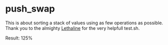 # push_swap

This is about sorting a stack of values using as few operations as possible.\
Thank you to the almighty [Lethaline](https://github.com/Lethaline) for the very helpfull test.sh.

Result: 125%
